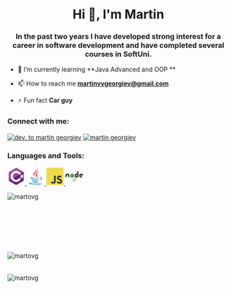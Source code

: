 <h1 align="center">Hi 👋, I'm Martin</h1>
<h3 align="center">In the past two years I have developed strong interest for a career in software development and have completed several courses in SoftUni.</h3>

- 🌱 I’m currently learning **Java Advanced and OOP **

- 📫 How to reach me **martinvvgeorgiev@gmail.com**

- ⚡ Fun fact **Car guy**

<h3 align="left">Connect with me:</h3>
<p align="left">
<a href="https://dev.to/dev. to martin georgiev" target="blank"><img align="center" src="https://raw.githubusercontent.com/rahuldkjain/github-profile-readme-generator/master/src/images/icons/Social/devto.svg" alt="dev. to martin georgiev" height="30" width="40" /></a>
<a href="https://linkedin.com/in/martin georgiev" target="blank"><img align="center" src="https://raw.githubusercontent.com/rahuldkjain/github-profile-readme-generator/master/src/images/icons/Social/linked-in-alt.svg" alt="martin georgiev" height="30" width="40" /></a>
</p>

<h3 align="left">Languages and Tools:</h3>
<p align="left"> 
  <a href="https://www.w3schools.com/cs/" target="_blank" rel="noreferrer"> <img src="https://raw.githubusercontent.com/devicons/devicon/master/icons/csharp/csharp-original.svg" alt="csharp" width="40" height="40"/> </a> 
  <a href="https://www.java.com" target="_blank" rel="noreferrer"> <img src="https://raw.githubusercontent.com/devicons/devicon/master/icons/java/java-original.svg" alt="java" width="40" height="40"/> </a> 
  <a href="https://developer.mozilla.org/en-US/docs/Web/JavaScript" target="_blank" rel="noreferrer"> <img src="https://raw.githubusercontent.com/devicons/devicon/master/icons/javascript/javascript-original.svg" alt="javascript" width="40" height="40"/> </a> <a href="https://nodejs.org" target="_blank" rel="noreferrer"> <img src="https://raw.githubusercontent.com/devicons/devicon/master/icons/nodejs/nodejs-original-wordmark.svg" alt="nodejs" width="40" height="40"/> </a> </p>

<p><img align="left" src="https://github-readme-stats.vercel.app/api/top-langs?username=martovg&show_icons=true&theme=dark&locale=en&layout=compact" alt="martovg" /></p><br>

<p>&nbsp;<br><br><br><br><br><br><img align="center" src="https://github-readme-stats.vercel.app/api?username=martovg&show_icons=true&theme=dark&locale=en" alt="martovg" /><br><br></p>

<p><img align="center" src="https://github-readme-streak-stats.herokuapp.com/?user=martovg&theme=dark" alt="martovg" /></p>

